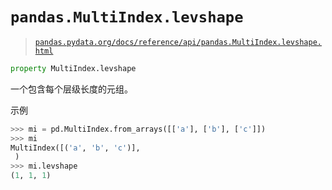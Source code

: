 # `pandas.MultiIndex.levshape`

> [`pandas.pydata.org/docs/reference/api/pandas.MultiIndex.levshape.html`](https://pandas.pydata.org/docs/reference/api/pandas.MultiIndex.levshape.html)

```py
property MultiIndex.levshape
```

一个包含每个层级长度的元组。

示例

```py
>>> mi = pd.MultiIndex.from_arrays([['a'], ['b'], ['c']])
>>> mi
MultiIndex([('a', 'b', 'c')],
 )
>>> mi.levshape
(1, 1, 1) 
```
